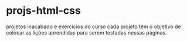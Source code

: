 # projs-html-css
 projetos inacabado e exercícios do curso
cada projeto tem o objetivo de colocar as lições aprendidas para serem testadas nessas páginas.
